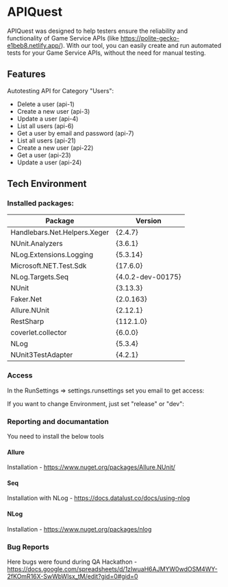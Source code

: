 # APIQuest

APIQuest was designed to help testers ensure the reliability and functionality of Game Service APIs (like https://polite-gecko-e1beb8.netlify.app/). With our tool, you can easily create and run automated tests for your Game Service APIs, without the need for manual testing.

## Features

Autotesting API for Category "Users":
- Delete a user (api-1)
- Create a new user (api-3)
- Update a user (api-4)
- List all users (api-6)
- Get a user by email and password (api-7)
- List all users (api-21)
- Create a new user (api-22)
- Get a user (api-23)
- Update a user (api-24)

## Tech Environment

### Installed packages:
|Package|Version|
|-------|-------|
| Handlebars.Net.Helpers.Xeger | {2.4.7} |
| NUnit.Analyzers | {3.6.1} |
| NLog.Extensions.Logging | {5.3.14} |
| Microsoft.NET.Test.Sdk | {17.6.0} |
| NLog.Targets.Seq | {4.0.2-dev-00175} |
| NUnit | {3.13.3} |
| Faker.Net | {2.0.163} |
| Allure.NUnit | {2.12.1} |
| RestSharp | {112.1.0} |
| coverlet.collector | {6.0.0} |
| NLog | {5.3.4} |
| NUnit3TestAdapter | {4.2.1} |   

### Access

In the RunSettings => settings.runsettings set you email to get access:

<?xml version="1.0" encoding="utf-8"?>
<RunSettings>
	<TestRunParameters>
		<Parameter name="ReleaseEndpoint" value="https://release-gs.qa-playground.com/api/v1/" />
		<Parameter name="DevEndpoint" value="https://dev-gs.qa-playground.com/api/v1/" />
		<Parameter name="Email" value="your_email@example.exp"/>
		<Parameter name="Environment" value="release"/>
	</TestRunParameters>
</RunSettings>

If you want to change Environment, just set "release" or "dev":

<Parameter name="Environment" value="release"/>

### Reporting and documantation

You need to install the below tools

#### Allure

Installation - https://www.nuget.org/packages/Allure.NUnit/

#### Seq

Installation with NLog - https://docs.datalust.co/docs/using-nlog

#### NLog

Installation - https://www.nuget.org/packages/nlog

### Bug Reports

Here bugs were found during QA Hackathon - https://docs.google.com/spreadsheets/d/1zIwuaH6AJMYW0wdOSM4WY-2fKOmR16X-SwWbWlsx_tM/edit?gid=0#gid=0